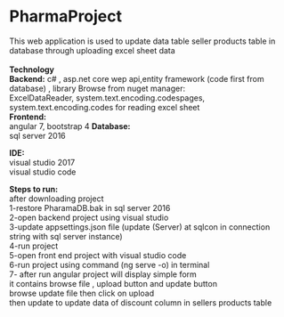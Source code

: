# PharmaProject
This web application  is used to update data table seller products table  in database  through uploading excel sheet data  
<br/>
**Technology**<br/>
**Backend:**
c# , asp.net core wep api,entity framework (code first from database) ,
library Browse from nuget manager:<br/>
ExcelDataReader, system.text.encoding.codespages, system.text.encoding.codes   for  reading excel sheet <br/>
**Frontend:**<br/>
angular 7, bootstrap 4
**Database:**<br/>
sql server 2016<br/>

**IDE:**<br/>
visual studio 2017<br/>
visual studio code<br/>

**Steps to run:**<br/>
 after downloading project<br/>
 1-restore PharamaDB.bak  in sql server 2016<br/>
 2-open  backend project  using visual studio <br/> 
 3-update  appsettings.json  file   (update (Server) at sqlcon in connection string  with sql server instance)<br/>
 4-run project <br/>
 5-open front end project with visual studio code<br/>
 6-run project  using command  (ng serve -o)  in terminal<br/>
 7- after run angular project    will display simple form  
 it contains  browse  file , upload button  and update button <br/>
  browse  update file  then  click on upload<br/>
   then  update to update data of discount column in sellers products table
  
